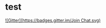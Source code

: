 # test
[![Gitter](https://badges.gitter.im/Join Chat.svg)](https://gitter.im/matthiasou/test?utm_source=badge&utm_medium=badge&utm_campaign=pr-badge)